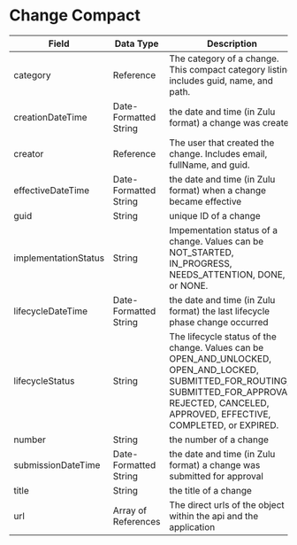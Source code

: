 # Change Compact

| Field<br> | Data Type<br> | Description<br> |
|  --- |  --- |  --- | 
| category<br> | Reference<br> | The category of a change. This compact category listing includes guid, name, and path.<br> |
| creationDateTime<br> | Date\-Formatted String<br> | the date and time \(in Zulu format\) a change was created<br> |
| creator<br> | Reference<br> | The user that created the change. Includes email, fullName, and guid.<br> |
| effectiveDateTime<br> | Date\-Formatted String<br> | the date and time \(in Zulu format\) when a change became effective<br> |
| guid<br> | String<br> | unique ID of a change<br> |
| implementationStatus<br> | String<br> | Impementation status of a change. Values can be NOT_STARTED, IN_PROGRESS, NEEDS_ATTENTION, DONE, or NONE.<br> |
| lifecycleDateTime<br> | Date\-Formatted String<br> | the date and time \(in Zulu format\) the last lifecycle phase change occurred<br> |
| lifecycleStatus<br> | String<br> | The lifecycle status of the change. Values can be OPEN_AND_UNLOCKED, OPEN_AND_LOCKED, SUBMITTED_FOR_ROUTING, SUBMITTED_FOR_APPROVAL, REJECTED, CANCELED, APPROVED, EFFECTIVE, COMPLETED, or EXPIRED.<br> |
| number<br> | String<br> | the number of a change<br> |
| submissionDateTime<br> | Date\-Formatted String<br> | the date and time \(in Zulu format\) a change was submitted for approval<br> |
| title<br> | String<br> | the title of a change<br> |
| url<br> | Array of References<br> | The direct urls of the object within the api and the application<br> |

